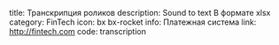 title: Транскрипция роликов
description: Sound to text В формате xlsx
category: FinTech
icon: bx bx-rocket
info: Платежная система
link: http://fintech.com
code: transcription
